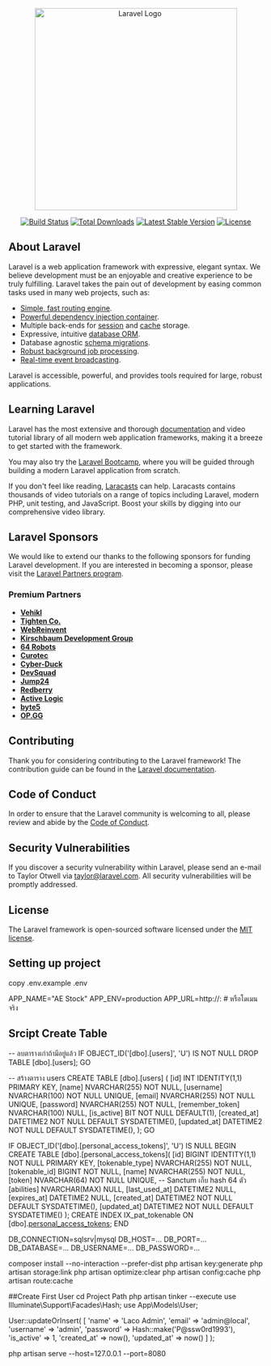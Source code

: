 <p align="center"><a href="https://laravel.com" target="_blank"><img src="https://raw.githubusercontent.com/laravel/art/master/logo-lockup/5%20SVG/2%20CMYK/1%20Full%20Color/laravel-logolockup-cmyk-red.svg" width="400" alt="Laravel Logo"></a></p>

<p align="center">
<a href="https://github.com/laravel/framework/actions"><img src="https://github.com/laravel/framework/workflows/tests/badge.svg" alt="Build Status"></a>
<a href="https://packagist.org/packages/laravel/framework"><img src="https://img.shields.io/packagist/dt/laravel/framework" alt="Total Downloads"></a>
<a href="https://packagist.org/packages/laravel/framework"><img src="https://img.shields.io/packagist/v/laravel/framework" alt="Latest Stable Version"></a>
<a href="https://packagist.org/packages/laravel/framework"><img src="https://img.shields.io/packagist/l/laravel/framework" alt="License"></a>
</p>

## About Laravel

Laravel is a web application framework with expressive, elegant syntax. We believe development must be an enjoyable and creative experience to be truly fulfilling. Laravel takes the pain out of development by easing common tasks used in many web projects, such as:

- [Simple, fast routing engine](https://laravel.com/docs/routing).
- [Powerful dependency injection container](https://laravel.com/docs/container).
- Multiple back-ends for [session](https://laravel.com/docs/session) and [cache](https://laravel.com/docs/cache) storage.
- Expressive, intuitive [database ORM](https://laravel.com/docs/eloquent).
- Database agnostic [schema migrations](https://laravel.com/docs/migrations).
- [Robust background job processing](https://laravel.com/docs/queues).
- [Real-time event broadcasting](https://laravel.com/docs/broadcasting).

Laravel is accessible, powerful, and provides tools required for large, robust applications.

## Learning Laravel

Laravel has the most extensive and thorough [documentation](https://laravel.com/docs) and video tutorial library of all modern web application frameworks, making it a breeze to get started with the framework.

You may also try the [Laravel Bootcamp](https://bootcamp.laravel.com), where you will be guided through building a modern Laravel application from scratch.

If you don't feel like reading, [Laracasts](https://laracasts.com) can help. Laracasts contains thousands of video tutorials on a range of topics including Laravel, modern PHP, unit testing, and JavaScript. Boost your skills by digging into our comprehensive video library.

## Laravel Sponsors

We would like to extend our thanks to the following sponsors for funding Laravel development. If you are interested in becoming a sponsor, please visit the [Laravel Partners program](https://partners.laravel.com).

### Premium Partners

- **[Vehikl](https://vehikl.com/)**
- **[Tighten Co.](https://tighten.co)**
- **[WebReinvent](https://webreinvent.com/)**
- **[Kirschbaum Development Group](https://kirschbaumdevelopment.com)**
- **[64 Robots](https://64robots.com)**
- **[Curotec](https://www.curotec.com/services/technologies/laravel/)**
- **[Cyber-Duck](https://cyber-duck.co.uk)**
- **[DevSquad](https://devsquad.com/hire-laravel-developers)**
- **[Jump24](https://jump24.co.uk)**
- **[Redberry](https://redberry.international/laravel/)**
- **[Active Logic](https://activelogic.com)**
- **[byte5](https://byte5.de)**
- **[OP.GG](https://op.gg)**

## Contributing

Thank you for considering contributing to the Laravel framework! The contribution guide can be found in the [Laravel documentation](https://laravel.com/docs/contributions).

## Code of Conduct

In order to ensure that the Laravel community is welcoming to all, please review and abide by the [Code of Conduct](https://laravel.com/docs/contributions#code-of-conduct).

## Security Vulnerabilities

If you discover a security vulnerability within Laravel, please send an e-mail to Taylor Otwell via [taylor@laravel.com](mailto:taylor@laravel.com). All security vulnerabilities will be promptly addressed.

## License

The Laravel framework is open-sourced software licensed under the [MIT license](https://opensource.org/licenses/MIT).


## Setting up project
copy .env.example .env

APP_NAME="AE Stock"
APP_ENV=production
APP_URL=http://<host>:<port>   # หรือโดเมนจริง

## Srcipt Create Table
-- ลบตารางเก่าถ้ามีอยู่แล้ว
IF OBJECT_ID('[dbo].[users]', 'U') IS NOT NULL
    DROP TABLE [dbo].[users];
GO

-- สร้างตาราง users
CREATE TABLE [dbo].[users] (
    [id]             INT IDENTITY(1,1) PRIMARY KEY,
    [name]           NVARCHAR(255)    NOT NULL,
    [username]       NVARCHAR(100)    NOT NULL UNIQUE,
    [email]          NVARCHAR(255)    NOT NULL UNIQUE,
    [password]       NVARCHAR(255)    NOT NULL,
    [remember_token] NVARCHAR(100)    NULL,
    [is_active]      BIT              NOT NULL DEFAULT(1),
    [created_at]     DATETIME2        NOT NULL DEFAULT SYSDATETIME(),
    [updated_at]     DATETIME2        NOT NULL DEFAULT SYSDATETIME(),
);
GO

IF OBJECT_ID('[dbo].[personal_access_tokens]', 'U') IS NULL
BEGIN
  CREATE TABLE [dbo].[personal_access_tokens](
      [id]              BIGINT IDENTITY(1,1) NOT NULL PRIMARY KEY,
      [tokenable_type]  NVARCHAR(255) NOT NULL,
      [tokenable_id]    BIGINT        NOT NULL,
      [name]            NVARCHAR(255) NOT NULL,
      [token]           NVARCHAR(64)  NOT NULL UNIQUE,   -- Sanctum เก็บ hash 64 ตัว
      [abilities]       NVARCHAR(MAX) NULL,
      [last_used_at]    DATETIME2     NULL,
      [expires_at]      DATETIME2     NULL,
      [created_at]      DATETIME2     NOT NULL DEFAULT SYSDATETIME(),
      [updated_at]      DATETIME2     NOT NULL DEFAULT SYSDATETIME()
  );
  CREATE INDEX IX_pat_tokenable
    ON [dbo].[personal_access_tokens]([tokenable_type],[tokenable_id]);
END

DB_CONNECTION=sqlsrv|mysql
DB_HOST=...
DB_PORT=...
DB_DATABASE=...
DB_USERNAME=...
DB_PASSWORD=...


composer install --no-interaction --prefer-dist
php artisan key:generate
php artisan storage:link
php artisan optimize:clear
php artisan config:cache
php artisan route:cache


##Create First User
cd Project Path
php artisan tinker --execute
use Illuminate\Support\Facades\Hash;
use App\Models\User;

 User::updateOrInsert(
   [
     'name'       => 'Laco Admin',
     'email'      => 'admin@local',
     'username'      => 'admin',
     'password'   => Hash::make('P@ssw0rd1993'),
     'is_active'      => 1,
     'created_at' => now(),
     'updated_at' => now()
   ]
 );

php artisan serve --host=127.0.0.1 --port=8080